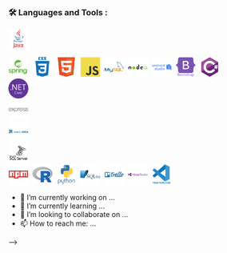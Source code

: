 
### :hammer_and_wrench: Languages and Tools :
<div>
  <img src="https://github.com/devicons/devicon/blob/master/icons/java/java-original-wordmark.svg" title="Java" alt="Java" width="40" height="40"/>&nbsp;
  
  <img src="https://github.com/devicons/devicon/blob/master/icons/spring/spring-original-wordmark.svg" title="Spring" alt="Spring" width="40" height="40"/>&nbsp;
  <img src="https://github.com/devicons/devicon/blob/master/icons/css3/css3-plain-wordmark.svg"  title="CSS3" alt="CSS" width="40" height="40"/>&nbsp;
  <img src="https://github.com/devicons/devicon/blob/master/icons/html5/html5-original.svg" title="HTML5" alt="HTML" width="40" height="40"/>&nbsp;
  <img src="https://github.com/devicons/devicon/blob/master/icons/javascript/javascript-original.svg" title="JavaScript" alt="JavaScript" width="40" height="40"/>&nbsp;
  <img src="https://github.com/devicons/devicon/blob/master/icons/mysql/mysql-original-wordmark.svg" title="MySQL"  alt="MySQL" width="40" height="40"/>&nbsp;
  <img src="https://github.com/devicons/devicon/blob/master/icons/nodejs/nodejs-original-wordmark.svg" title="NodeJS" alt="NodeJS" width="40" height="40"/>&nbsp;
  <img src="https://github.com/devicons/devicon/blob/master/icons/androidstudio/androidstudio-plain-wordmark.svg" width="40" height="40"/>&nbsp;
  <img src="https://github.com/devicons/devicon/blob/master/icons/bootstrap/bootstrap-plain-wordmark.svg" width="40" height="40"/>&nbsp;
  <img src="https://github.com/devicons/devicon/blob/master/icons/csharp/csharp-original.svg" width="40" height="40"/>&nbsp;  
  <img src="https://github.com/devicons/devicon/blob/master/icons/dotnetcore/dotnetcore-original.svg" width="40" height="40"/>&nbsp;  
  <img src="https://github.com/devicons/devicon/blob/master/icons/express/express-original-wordmark.svg" width="40" height="40"/>&nbsp;  
  <img src="https://github.com/devicons/devicon/blob/master/icons/intellij/intellij-original-wordmark.svg" width="40" height="40"/>&nbsp;  
  <img src="https://github.com/devicons/devicon/blob/master/icons/microsoftsqlserver/microsoftsqlserver-plain-wordmark.svg" width="40" height="40"/>&nbsp;  
<img src="https://github.com/devicons/devicon/blob/master/icons/npm/npm-original-wordmark.svg" width="40" height="40"/>&nbsp;
<img src="https://github.com/devicons/devicon/blob/master/icons/r/r-original.svg" width="40" height="40"/>&nbsp;
<img src="https://github.com/devicons/devicon/blob/master/icons/python/python-original-wordmark.svg" width="40" height="40"/>&nbsp;
<img src="https://github.com/devicons/devicon/blob/master/icons/sqlite/sqlite-original-wordmark.svg" width="40" height="40"/>&nbsp;
<img src="https://github.com/devicons/devicon/blob/master/icons/trello/trello-plain-wordmark.svg" width="40" height="40"/>&nbsp;
<img src="https://github.com/devicons/devicon/blob/master/icons/visualstudio/visualstudio-plain-wordmark.svg" width="40" height="40"/>&nbsp;
<img src="https://github.com/devicons/devicon/blob/master/icons/vscode/vscode-original-wordmark.svg" width="40" height="40"/>&nbsp;
</div> 






- 🔭 I’m currently working on ...
- 🌱 I’m currently learning ...
- 👯 I’m looking to collaborate on ...
- 📫 How to reach me: ...

-->
